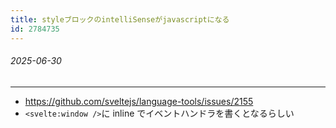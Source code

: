 ```yaml
---
title: styleブロックのintelliSenseがjavascriptになる
id: 2784735
---
```

###### 2025-06-30

---

- https://github.com/sveltejs/language-tools/issues/2155
- `<svelte:window />`に inline でイベントハンドラを書くとなるらしい
